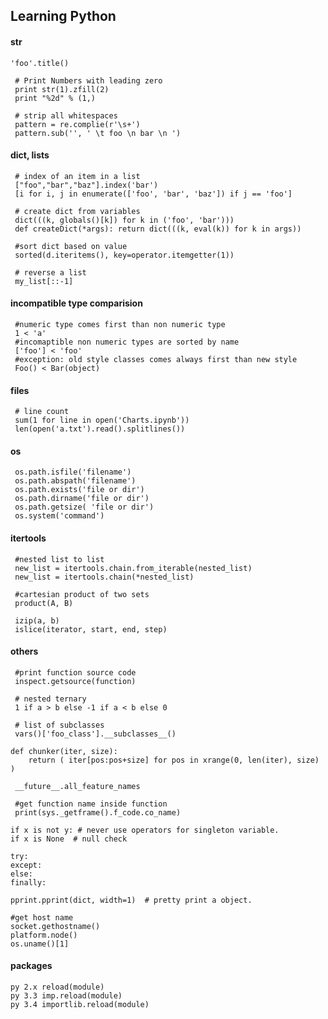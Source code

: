 ## Learning Python


#### str

    'foo'.title()

     # Print Numbers with leading zero
     print str(1).zfill(2)
     print "%2d" % (1,)

     # strip all whitespaces
     pattern = re.complie(r'\s+')
     pattern.sub('', ' \t foo \n bar \n ')


#### dict, lists

     # index of an item in a list
     ["foo","bar","baz"].index('bar')
     [i for i, j in enumerate(['foo', 'bar', 'baz']) if j == 'foo']

     # create dict from variables
     dict(((k, globals()[k]) for k in ('foo', 'bar')))
     def createDict(*args): return dict(((k, eval(k)) for k in args))

     #sort dict based on value
     sorted(d.iteritems(), key=operator.itemgetter(1))

     # reverse a list
     my_list[::-1]


#### incompatible type comparision

     #numeric type comes first than non numeric type
     1 < 'a'
     #incomaptible non numeric types are sorted by name
     ['foo'] < 'foo'
     #exception: old style classes comes always first than new style
     Foo() < Bar(object)


#### files

     # line count
     sum(1 for line in open('Charts.ipynb'))
     len(open('a.txt').read().splitlines())


#### os

     os.path.isfile('filename')
     os.path.abspath('filename')
     os.path.exists('file or dir')
     os.path.dirname('file or dir')
     os.path.getsize( 'file or dir')
     os.system('command')


#### itertools

     #nested list to list
     new_list = itertools.chain.from_iterable(nested_list)
     new_list = itertools.chain(*nested_list)

     #cartesian product of two sets
     product(A, B)

     izip(a, b)
     islice(iterator, start, end, step)


#### others

     #print function source code
     inspect.getsource(function)

     # nested ternary
     1 if a > b else -1 if a < b else 0

     # list of subclasses
     vars()['foo_class'].__subclasses__()

    def chunker(iter, size):
        return ( iter[pos:pos+size] for pos in xrange(0, len(iter), size) )

     __future__.all_feature_names

     #get function name inside function
     print(sys._getframe().f_code.co_name)

    if x is not y: # never use operators for singleton variable.
    if x is None  # null check

    try:
    except:
    else:
    finally:

    pprint.pprint(dict, width=1)  # pretty print a object.

    #get host name
    socket.gethostname()
    platform.node()
    os.uname()[1]


#### packages

    py 2.x reload(module)
    py 3.3 imp.reload(module)
    py 3.4 importlib.reload(module)
